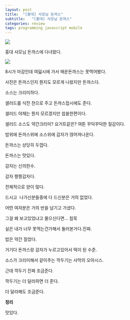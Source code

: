 ```yaml
---
layout: post
title:  "[홍대] 사모님 돈까스"
subtitle:   "[홍대] 사모님 돈까스"
categories: review
tags: programming javascript mobile
---
```

     

  ![](http://cfile8.uf.tistory.com/image/2727C4335804EC281086C1)  

홍대 사모님 돈까스에 다녀왔다.  

  ![](http://cfile27.uf.tistory.com/image/257A20345804EC2A113646)  

8시가 마감인데 여덟시에 가서 매운돈까스는 못먹어봤다.  

사진은 돈까스인지 뭔지도 모르게 나왔지만 돈까스다.  

소스는 크리미하다.  

샐러드를 식전 찬으로 주고 돈까스접시에도 준다.  

샐러드 야채는 뭔지 모르겠지만 씁쓸한편이다.  

샐러드 소스도 약간크리미? 요거트같은? 여튼 꾸덕꾸덕한 질감이다.  

밥위에 돈까스위에 소스위에 감자가 얹어져나온다.  

돈까스는 상당히 두껍다.  

돈까스는 맛있다.  

감자는 신의한수.  

감자 짱짱감자다.  

전체적으로 양이 많다.  

드시고  나가신분들중에 다 드신분은 거의 없었다.  

어떤 여자분은 거의 반을 남기고 가셨다.  

그걸 왜 보고있었냐고 물으신다면... 침묵  

실은 내가 너무 못먹는건가해서 둘러본거다.진짜.  

밥은 약간 질었다.  

거기다 돈까스랑 감자가 누르고있어서 떡이 된 수준.  

소스가 크리미해서 같이주는 깍두기는 사막의 오아시스.  

근데 깍두기 진짜 조금준다.  

깍두기는 더 달라하면 더 준다.  

더 달라해도 조금준다.  

**정리**  

맛있다.  

 